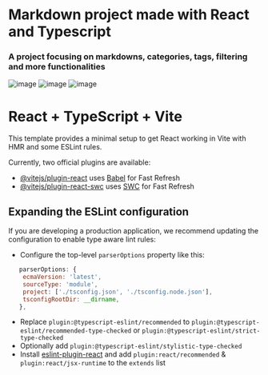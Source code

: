 # Markdown project made with React and Typescript
### A project focusing on markdowns, categories, tags, filtering and more functionalities

![image](https://github.com/Patrixxk/Markdown-project/assets/105343648/413c08c4-9e72-4ecb-af2b-56d5832ac621)
![image](https://github.com/Patrixxk/Markdown-project/assets/105343648/5e776613-4060-41f2-a24e-4405bdc1972d)
![image](https://github.com/Patrixxk/Markdown-project/assets/105343648/cad91cd4-477e-4ef5-94fc-7434bc3ee398)






# React + TypeScript + Vite

This template provides a minimal setup to get React working in Vite with HMR and some ESLint rules.

Currently, two official plugins are available:

- [@vitejs/plugin-react](https://github.com/vitejs/vite-plugin-react/blob/main/packages/plugin-react/README.md) uses [Babel](https://babeljs.io/) for Fast Refresh
- [@vitejs/plugin-react-swc](https://github.com/vitejs/vite-plugin-react-swc) uses [SWC](https://swc.rs/) for Fast Refresh

## Expanding the ESLint configuration

If you are developing a production application, we recommend updating the configuration to enable type aware lint rules:

- Configure the top-level `parserOptions` property like this:

```js
   parserOptions: {
    ecmaVersion: 'latest',
    sourceType: 'module',
    project: ['./tsconfig.json', './tsconfig.node.json'],
    tsconfigRootDir: __dirname,
   },
```

- Replace `plugin:@typescript-eslint/recommended` to `plugin:@typescript-eslint/recommended-type-checked` or `plugin:@typescript-eslint/strict-type-checked`
- Optionally add `plugin:@typescript-eslint/stylistic-type-checked`
- Install [eslint-plugin-react](https://github.com/jsx-eslint/eslint-plugin-react) and add `plugin:react/recommended` & `plugin:react/jsx-runtime` to the `extends` list
